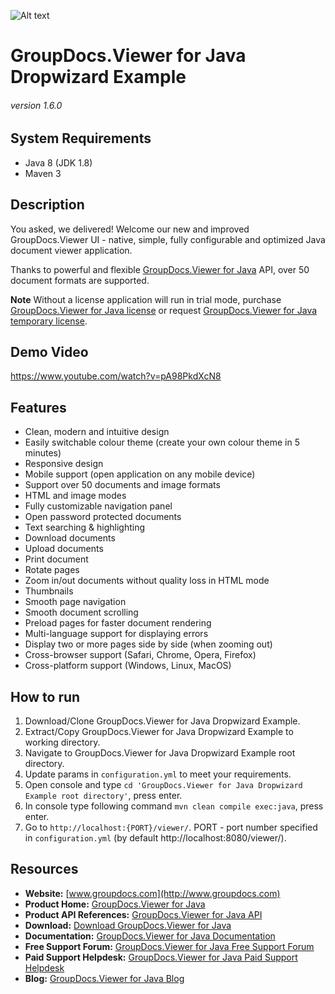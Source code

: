 ![Alt text](https://raw.githubusercontent.com/groupdocs-viewer/GroupDocs.Viewer-for-Java-Dropwizard/master/src/main/resources/assets/viewer/images/banner.png "GroupDocs.Viewer")
# GroupDocs.Viewer for Java Dropwizard Example
###### version 1.6.0


## System Requirements
- Java 8 (JDK 1.8)
- Maven 3


## Description
You asked, we delivered!
Welcome our new and improved GroupDocs.Viewer UI - native, simple, fully configurable and optimized Java document viewer application.

Thanks to powerful and flexible [GroupDocs.Viewer for Java](https://products.groupdocs.com/viewer/java) API, over 50 document formats are supported.

**Note** Without a license application will run in trial mode, purchase [GroupDocs.Viewer for Java license](https://purchase.groupdocs.com/order-online-step-1-of-8.aspx) or request [GroupDocs.Viewer for Java temporary license](https://purchase.groupdocs.com/temporary-license).


## Demo Video
https://www.youtube.com/watch?v=pA98PkdXcN8


## Features
- Clean, modern and intuitive design
- Easily switchable colour theme (create your own colour theme in 5 minutes)
- Responsive design
- Mobile support (open application on any mobile device)
- Support over 50 documents and image formats
- HTML and image modes
- Fully customizable navigation panel
- Open password protected documents
- Text searching & highlighting
- Download documents
- Upload documents
- Print document
- Rotate pages
- Zoom in/out documents without quality loss in HTML mode
- Thumbnails
- Smooth page navigation
- Smooth document scrolling
- Preload pages for faster document rendering
- Multi-language support for displaying errors
- Display two or more pages side by side (when zooming out)
- Cross-browser support (Safari, Chrome, Opera, Firefox)
- Cross-platform support (Windows, Linux, MacOS)


## How to run
1. Download/Clone GroupDocs.Viewer for Java Dropwizard Example.
2. Extract/Copy GroupDocs.Viewer for Java Dropwizard Example to working directory.
3. Navigate to GroupDocs.Viewer for Java Dropwizard Example root directory.
4. Update params in `configuration.yml` to meet your requirements.
5. Open console and type `cd 'GroupDocs.Viewer for Java Dropwizard Example root directory'`, press enter.
6. In console type following command `mvn clean compile exec:java`, press enter.
7. Go to `http://localhost:{PORT}/viewer/`.
PORT - port number specified in `configuration.yml` (by default http://localhost:8080/viewer/).


## Resources
- **Website:** [www.groupdocs.com](http://www.groupdocs.com)
- **Product Home:** [GroupDocs.Viewer for Java](https://products.groupdocs.com/viewer/java)
- **Product API References:** [GroupDocs.Viewer for Java API](https://apireference.groupdocs.com/java/viewer)
- **Download:** [Download GroupDocs.Viewer for Java](http://downloads.groupdocs.com/viewer/java)
- **Documentation:** [GroupDocs.Viewer for Java Documentation](https://docs.groupdocs.com/display/viewerjava/Home)
- **Free Support Forum:** [GroupDocs.Viewer for Java Free Support Forum](https://forum.groupdocs.com/c/viewer)
- **Paid Support Helpdesk:** [GroupDocs.Viewer for Java Paid Support Helpdesk](https://helpdesk.groupdocs.com)
- **Blog:** [GroupDocs.Viewer for Java Blog](https://blog.groupdocs.com/category/groupdocs-viewer-product-family/)
